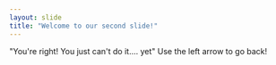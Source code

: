 ```yaml
---
layout: slide
title: "Welcome to our second slide!"
---
```

"You're right!  You just can't do it.... yet"
Use the left arrow to go back!

